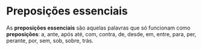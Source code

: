 # Preposições essenciais

As **preposições essenciais** são aquelas palavras que só funcionam como **preposições**: a, ante, após até, com, contra, de, desde, em, entre, para, per, perante, por, sem, sob, sobre, trás.

